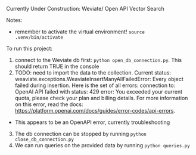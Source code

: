 Currently Under Construction: Weviate/ Open API Vector Search

Notes:
- remember to activate the virtual environment!
`source .venv/bin/activate`

To run this project:
1. connect to the Weviate db first: `python open_db_connection.py`. This should return TRUE in the console
2. TODO: need to import the data to the collection. Current status:
weaviate.exceptions.WeaviateInsertManyAllFailedError: Every object failed during insertion. Here is the set of all errors: connection to: OpenAI API failed with status: 429 error: You exceeded your current quota, please check your plan and billing details. For more information on this error, read the docs: https://platform.openai.com/docs/guides/error-codes/api-errors.
- This appears to be an OpenAPI error, currently troubleshooting
3. The db connection can be stopped by running `python close_db_connection.py`
4. We can run queries on the provided data by running `python queries.py`
